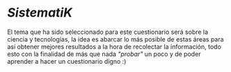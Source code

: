 # ***SistematiK***
El tema que ha sido seleccionado para este cuestionario será sobre la ciencia y tecnologías, la idea es abarcar lo más posible de estas áreas para así obtener mejores resultados a la hora de recolectar la información, todo esto con la finalidad de más que nada *"probar"* un poco y de poder aprender a hacer un cuestionario digno :)
